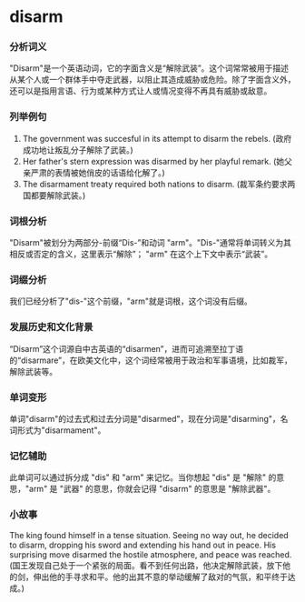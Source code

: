 # disarm

### 分析词义

  

"Disarm"是一个英语动词，它的字面含义是“解除武装”。这个词常常被用于描述从某个人或一个群体手中夺走武器，以阻止其造成威胁或危险。除了字面含义外，还可以是指用言语、行为或某种方式让人或情况变得不再具有威胁或敌意。

  

### 列举例句

  

1.  The government was succesful in its attempt to disarm the rebels. (政府成功地让叛乱分子解除了武装。)
2.  Her father's stern expression was disarmed by her playful remark. (她父亲严肃的表情被她俏皮的话语给化解了。)
3.  The disarmament treaty required both nations to disarm. (裁军条约要求两国都要解除武装。)

  

### 词根分析

  

"Disarm"被划分为两部分-前缀“Dis-”和动词 "arm"。"Dis-"通常将单词转义为其相反或否定的含义，这里表示“解除”； "arm" 在这个上下文中表示“武装”。

  

### 词缀分析

  

我们已经分析了"dis-"这个前缀，"arm"就是词根，这个词没有后缀。

  

### 发展历史和文化背景

  

“Disarm”这个词源自中古英语的“disarmen”，进而可追溯至拉丁语的“disarmare”，在欧美文化中，这个词经常被用于政治和军事语境，比如裁军，解除武装等。

  

### 单词变形

  

单词"disarm"的过去式和过去分词是"disarmed"，现在分词是"disarming"，名词形式为"disarmament"。

  

### 记忆辅助

  

此单词可以通过拆分成 "dis" 和 "arm" 来记忆。当你想起 "dis" 是 "解除" 的意思，"arm" 是 "武器" 的意思，你就会记得 "disarm" 的意思是 "解除武器"。

  

### 小故事

  

The king found himself in a tense situation. Seeing no way out, he decided to disarm, dropping his sword and extending his hand out in peace. His surprising move disarmed the hostile atmosphere, and peace was reached. (国王发现自己处于一个紧张的局面。看不到任何出路，他决定解除武装，放下他的剑，伸出他的手寻求和平。他的出其不意的举动缓解了敌对的气氛，和平终于达成。)

